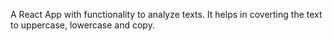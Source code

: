 A React App with functionality to analyze texts. It helps in coverting the text to uppercase, lowercase and copy. 
